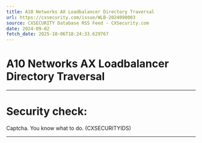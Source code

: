 ```yaml
---
title: A10 Networks AX Loadbalancer Directory Traversal
url: https://cxsecurity.com/issue/WLB-2024090003
source: CXSECURITY Database RSS Feed - CXSecurity.com
date: 2024-09-02
fetch_date: 2025-10-06T18:24:33.629767
---
```


# A10 Networks AX Loadbalancer Directory Traversal

---

# Security check:

Captcha. You know what to do. (CXSECURITYIDS)

---